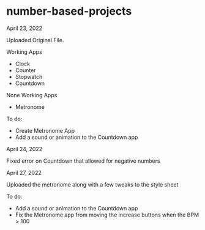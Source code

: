 # number-based-projects

April 23, 2022

Uploaded Original File.

Working Apps
- Clock
- Counter
- Stopwatch
- Countdown

None Working Apps
- Metronome

To do:
- Create Metronome App
- Add a sound or animation to the Countdown app

April 24, 2022

Fixed error on Countdown that allowed for negative numbers

April 27, 2022

Uploaded the metronome along with a few tweaks to the style sheet

To do:
- Add a sound or animation to the Countdown app
- Fix the Metronome app from moving the increase buttons when the BPM > 100
